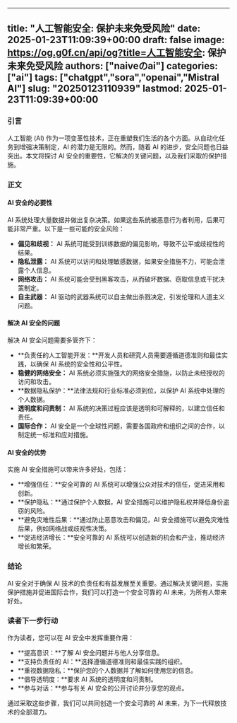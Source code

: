 
---
title: "人工智能安全: 保护未来免受风险"
date: 2025-01-23T11:09:39+00:00
draft: false
image: https://og.g0f.cn/api/og?title=人工智能安全: 保护未来免受风险
authors: ["naiveのai"]
categories: ["ai"]
tags: ["chatgpt","sora","openai","Mistral AI"]
slug: "20250123110939"
lastmod: 2025-01-23T11:09:39+00:00
---
### 引言

人工智能 (AI) 作为一项变革性技术，正在重塑我们生活的各个方面。从自动化任务到增强决策制定，AI 的潜力是无限的。然而，随着 AI 的进步，安全问题也日益突出。本文将探讨 AI 安全的重要性，它解决的关键问题，以及我们采取的保护措施。

### 正文

#### AI 安全的必要性

AI 系统处理大量数据并做出复杂决策。如果这些系统被恶意行为者利用，后果可能非常严重。以下是一些可能的安全风险：

- **偏见和歧视：** AI 系统可能受到训练数据的偏见影响，导致不公平或歧视性的结果。
- **隐私泄露：** AI 系统可以访问和处理敏感数据，如果安全措施不力，可能会泄露个人信息。
- **网络攻击：** AI 系统可能会受到黑客攻击，从而破坏数据、窃取信息或干扰决策制定。
- **自主武器：** AI 驱动的武器系统可以自主做出杀戮决定，引发伦理和人道主义问题。

#### 解决 AI 安全的问题

解决 AI 安全问题需要多管齐下：

- **负责任的人工智能开发：**开发人员和研究人员需要遵循道德准则和最佳实践，以确保 AI 系统的安全性和公平性。
- **稳健的网络安全：** AI 系统必须实施强大的网络安全措施，以防止未经授权的访问和攻击。
- **数据隐私保护：**法律法规和行业标准必须到位，以保护 AI 系统中处理的个人数据。
- **透明度和问责制：** AI 系统的决策过程应该是透明和可解释的，以建立信任和责任。
- **国际合作：** AI 安全是一个全球性问题，需要各国政府和组织之间的合作，以制定统一标准和应对措施。

#### AI 安全的优势

实施 AI 安全措施可以带来许多好处，包括：

- **增强信任：**安全可靠的 AI 系统可以增强公众对技术的信任，促进采用和创新。
- **保护隐私：**通过保护个人数据，AI 安全措施可以维护隐私权并降低身份盗窃的风险。
- **避免灾难性后果：**通过防止恶意攻击和偏见，AI 安全措施可以避免灾难性后果，例如网络战或歧视性决策。
- **促进经济增长：**安全可靠的 AI 系统可以创造新的机会和产业，推动经济增长和繁荣。

### 结论

AI 安全对于确保 AI 技术的负责任和有益发展至关重要。通过解决关键问题，实施保护措施并促进国际合作，我们可以打造一个安全可靠的 AI 未来，为所有人带来好处。

### 读者下一步行动

作为读者，您可以在 AI 安全中发挥重要作用：

- **提高意识：**了解 AI 安全问题并与他人分享信息。
- **支持负责任的 AI：**选择遵循道德准则和最佳实践的组织。
- **重视数据隐私：**保护您的个人数据并了解如何使用您的信息。
- **倡导透明度：**要求 AI 系统的透明度和问责制。
- **参与对话：**参与有关 AI 安全的公开讨论并分享您的观点。

通过采取这些步骤，我们可以共同创造一个安全可靠的 AI 未来，为下一代释放技术的全部潜力。